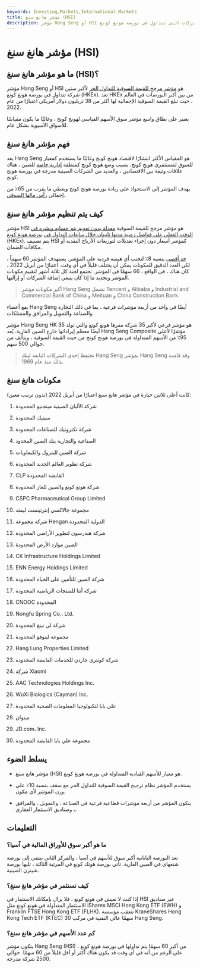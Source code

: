 ```yaml
---
keywords: Investing,Markets,International Markets
title: مؤشر هانغ سنغ (HSI)
description: مؤشر Hang Seng أو HSI هو مؤشر مرجح للقيمة السوقية لأكبر الشركات التي تتداول في بورصة هونغ كونغ.
---
```


# مؤشر هانغ سنغ (HSI)
## ما هو مؤشر هانغ سنغ (HSI)؟

مؤشر Hang Seng أو HSI هو [مؤشر مرجح للقيمة السوقية للتداول الحر](/capitalizationweightedindex) لأكبر ستين شركة تتداول في بورصة هونغ كونغ (HKEx). تعد HKEx من بين أكبر البورصات في العالم ، حيث تبلغ القيمة السوقية الإجمالية لها أكثر من 38 تريليون دولار أمريكي اعتبارًا من عام 2022.

يعتبر على نطاق واسع مؤشر سوق الأسهم القياسي لهونج كونج ، وغالبًا ما يكون مقياسًا للأسواق الآسيوية بشكل عام.

## فهم مؤشر هانغ سنغ

يعد Hang Seng هو المقياس الأكثر انتشارًا لاقتصاد هونج كونج وغالبًا ما يستخدم كمعيار للسوق لمستثمري هونج كونج. بسبب وضع هونج كونج كمنطقة [إدارية خاصة](/special-administrative-region) للصين ، هناك علاقات وثيقة بين الاقتصادين ، والعديد من الشركات الصينية مدرجة في بورصة هونج كونج.

يهدف المؤشر إلى الاستحواذ على ريادة بورصة هونج كونج ويغطي ما يقرب من 65٪ من إجمالي [رأس مالها السوقي](/marketcapitalization).

## كيف يتم تنظيم مؤشر هانغ سنغ

مؤشر HSI هو مؤشر مرجح للقيمة السوقية [معدلة بدون تعويم يتم حسابه ونشره في الوقت الفعلي على فواصل زمنية مدتها ثانيتان خلال ساعات التداول في](/freefloatmethodology) [بورصة هونغ كونغ](/hkex) (HKEx). يتم تصنيف HSI كمؤشر أسعار دون إجراء تعديلات لتوزيعات الأرباح النقدية أو مكافآت الضمان.

[حد أقصى](/capped-index) بنسبة 8٪ لتجنب أي هيمنة فردية على المؤشر. يستهدف المؤشر 60 سهماً ، لكن العدد الدقيق للمكونات يمكن أن يختلف قليلاً في أي وقت. اعتبارًا من أبريل 2022 ، كان هناك ، في الواقع ، 66 سهمًا في المؤشر. تجتمع لجنة كل ثلاثة أشهر لتقييم مكونات المؤشر وتحديد ما إذا كان ينبغي إضافة الشركات أو إزالتها.

> أكبر مكونات مؤشر Hang Seng تشمل Tencent و Alibaba و Industrial and Commercial Bank of China و Meituan و China Construction Bank.

>

>

>

يقع أعضاء Hang Seng أيضًا في واحد من أربعة مؤشرات فرعية ، بما في ذلك التجارة والصناعة والتمويل والمرافق والممتلكات.

مؤشر Hang Seng HK 35 هو مؤشر فرعي لأكبر 35 شركة مقرها هونغ كونغ والتي تولد أيضًا معظم إيراداتها خارج الصين القارية. يُعد Hang Seng Composite مؤشرًا لأعلى 95٪ من الأسهم المتداولة في بورصة هونج كونج من حيث القيمة السوقية ، ويتألف من حوالي 500 سهم.

> تحتفظ إحدى الشركات التابعة لبنك Hang Seng بمؤشر Hang Seng وقد قامت بذلك منذ عام 1969.

>

## مكونات هانغ سنغ

كانت أعلى ثلاثين حيازة في مؤشر هانغ سنغ اعتبارًا من أبريل 2022 (بدون ترتيب معين):

1. شركة الألبان الصينية مينجنيو المحدودة

1. سيتيك المحدودة

1. شركة تكترونيك للصناعات المحدودة

1. الصناعية والتجارية بنك الصين المحدود

1. شركة الصين للبترول والكيماويات

1. شركة تطوير العالم الجديد المحدودة

1. CLP القابضة المحدودة

1. شركة هونغ كونغ والصين للغاز المحدودة

1. CSPC Pharmaceutical Group Limited

1. مجموعة جالاكسي إنترتينمنت ليمتد

1. شركة مجموعة Hengan الدولية المحدودة

1. شركة هندرسون لتطوير الأراضي المحدودة

1. الصين موارد الأرض المحدودة

1. CK Infrastructure Holdings Limited

1. ENN Energy Holdings Limited

1. شركة الصين للتأمين على الحياة المحدودة

1. شركة أنتا للمنتجات الرياضية المحدودة

1. CNOOC المحدودة

1. Nongfu Spring Co.، Ltd.

1. شركة لي نينغ المحدودة

1. مجموعة لينوفو المحدودة

1. Hang Lung Properties Limited

1. شركة كونتري جاردن للخدمات القابضة المحدودة

1. شركة Xiaomi

1. AAC Technologies Holdings Inc.

1. WuXi Biologics (Cayman) Inc.

1. علي بابا لتكنولوجيا المعلومات الصحية المحدودة

1. ميتوان

1. JD.com، Inc.

1. مجموعة علي بابا القابضة المحدودة

## يسلط الضوء

- مؤشر هانغ سنغ (HSI) هو معيار للأسهم القيادية المتداولة في بورصة هونغ كونغ.

- يستخدم المؤشر نظام ترجيح القيمة السوقية للتداول الحر مع سقف بنسبة 10٪ على وزن المؤشر لأي مكون.

- يتكون المؤشر من أربعة مؤشرات قطاعية فرعية في الصناعة ، والتمويل ، والمرافق ، وصناديق الاستثمار العقاري.

## التعليمات

### ما هو أكبر سوق للأوراق المالية في آسيا؟

تعد البورصة اليابانية أكبر سوق للأسهم في آسيا ، والمركز الثاني ينتمي إلى بورصة شنغهاي في الصين القارية. تأتي بورصة هونك كونغ في المرتبة الثالثة ، تليها بورصة شينزن الصينية.

### كيف تستثمر في مؤشر هانغ سنغ؟

إذا كنت لا تعيش في هونغ كونغ ، فلا يزال بإمكانك الاستثمار في HSI عبر صناديق الاستثمار المتداولة في هونغ كونغ مثل iShares MSCI Hong Kong ETF (EWH) و Franklin FTSE Hong Kong ETF (FLHK). تتعقب مؤسسة KraneShares Hong Kong Tech ETF (KTEC) 30 سهمًا عالي التقنية في مركب Hang Seng.

### كم عدد الأسهم في مؤشر هانغ سنغ؟

يتكون مؤشر Hang Seng (HSI) من أكبر 60 سهمًا يتم تداولها في بورصة هونغ كونغ ، على الرغم من أنه في أي وقت قد يكون هناك أكثر أو أقل قليلاً من 60 سهمًا. حوالي 2500 شركة مدرجة.

